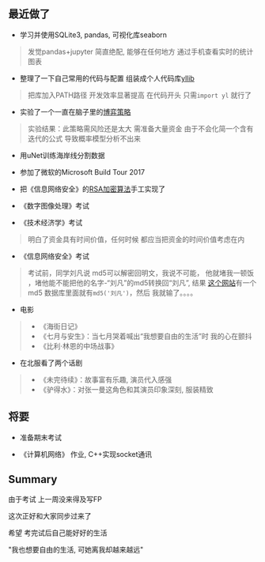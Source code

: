 ## 最近做了

* 学习并使用SQLite3, pandas, 可视化库seaborn
> 发觉pandas+jupyter 简直绝配, 能够在任何地方 通过手机查看实时的统计图表

* 整理了一下自己常用的代码与配置 组装成个人代码库[yllib](https://github.com/DIYer22/yllib)
> 把库加入PATH路径 开发效率显著提高 在代码开头 只需`import yl` 就行了

* 实验了一个一直在脑子里的[博弈策略](https://gist.github.com/DIYer22/183bb8d19be4b9cd7e5b44ce23b29679)
> 实验结果：此策略需风险还是太大 需准备大量资金 由于不会化简一个含有迭代的公式 导致概率模型分析不出来

* 用uNet训练海岸线分割数据

* 参加了微软的Microsoft Build Tour 2017


* 把《信息网络安全》的[RSA加密算法](https://github.com/DIYer22/securityAlgorithm)手工实现了

* 《数字图像处理》考试

* 《技术经济学》考试
> 明白了资金具有时间价值，任何时候 都应当把资金的时间价值考虑在内

* 《信息网络安全》考试
> 考试前，同学刘凡说 md5可以解密回明文，我说不可能， 他就堵我一顿饭 ，堵他能不能把他的名字-“刘凡”的md5转换回“刘凡”, 结果 [这个网站](http://www.cmd5.com/)有一个md5 数据库里面就有`md5('刘凡')`，然后 我就输了。。。。

* 电影
>* 《海街日记》
>* 《七月与安生》：当七月哭着喊出“我想要自由的生活”时 我的心在颤抖
>* 《比利·林恩的中场战事》

* 在北服看了两个话剧
>* 《未完待续》：故事富有乐趣, 演员代入感强
>* 《驴得水》：对张一曼这角色和其演员印象深刻, 服装精致

## 将要



* 准备期末考试

* 《计算机网络》 作业, C++实现socket通讯

## Summary

由于考试 上一周没来得及写FP

这次正好和大家同步过来了

希望 考完试后自己能好好的生活

"我也想要自由的生活, 可她离我却越来越远"
